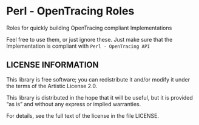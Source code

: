 # Perl - OpenTracing Roles

Roles for quickly building OpenTracing compliant Implementations

Feel free to use them, or just ignore these. Just make sure that the
Implementation is compliant with `Perl - OpenTracing API`


## LICENSE INFORMATION

This library is free software; you can redistribute it and/or modify it under
the terms of the Artistic License 2.0.

This library is distributed in the hope that it will be useful, but it is
provided “as is” and without any express or implied warranties.

For details, see the full text of the license in the file LICENSE.
